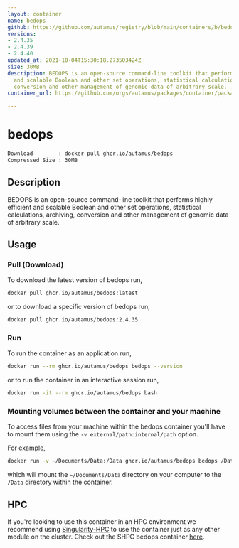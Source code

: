 ```yaml
---
layout: container
name: bedops
github: https://github.com/autamus/registry/blob/main/containers/b/bedops/spack.yaml
versions:
- 2.4.35
- 2.4.39
- 2.4.40
updated_at: 2021-10-04T15:30:18.273503424Z
size: 30MB
description: BEDOPS is an open-source command-line toolkit that performs highly efficient
  and scalable Boolean and other set operations, statistical calculations, archiving,
  conversion and other management of genomic data of arbitrary scale.
container_url: https://github.com/orgs/autamus/packages/container/package/bedops

---
```

# bedops
```bash 
Download        : docker pull ghcr.io/autamus/bedops
Compressed Size : 30MB
```

## Description
BEDOPS is an open-source command-line toolkit that performs highly efficient and scalable Boolean and other set operations, statistical calculations, archiving, conversion and other management of genomic data of arbitrary scale.

## Usage
### Pull (Download)
To download the latest version of bedops run,

```bash
docker pull ghcr.io/autamus/bedops:latest
```

or to download a specific version of bedops run,

```bash
docker pull ghcr.io/autamus/bedops:2.4.35
```
### Run
To run the container as an application run,
```bash
docker run --rm ghcr.io/autamus/bedops bedops --version
```

or to run the container in an interactive session run,
```bash
docker run -it --rm ghcr.io/autamus/bedops bash
```

### Mounting volumes between the container and your machine
To access files from your machine within the bedops container you'll have to mount them using the `-v external/path:internal/path` option.

For example,
```bash
docker run -v ~/Documents/Data:/Data ghcr.io/autamus/bedops bedops /Data/myData.csv
```
which will mount the `~/Documents/Data` directory on your computer to the `/Data` directory within the container.

## HPC
If you're looking to use this container in an HPC environment we recommend using [Singularity-HPC](https://singularity-hpc.readthedocs.io) to use the container just as any other module on the cluster. Check out the SHPC bedops container [here](https://singularityhub.github.io/singularity-hpc/r/ghcr.io-autamus-bedops/).